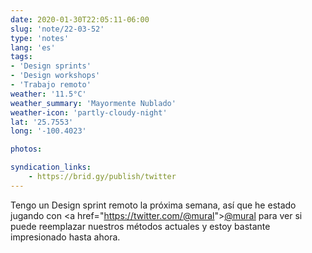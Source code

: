 ```yaml
---
date: 2020-01-30T22:05:11-06:00
slug: 'note/22-03-52'
type: 'notes'
lang: 'es'
tags:
- 'Design sprints'
- 'Design workshops'
- 'Trabajo remoto'
weather: '11.5°C'
weather_summary: 'Mayormente Nublado'
weather-icon: 'partly-cloudy-night'
lat: '25.7553'
long: '-100.4023'

photos:

syndication_links:
    - https://brid.gy/publish/twitter
---
```

Tengo un Design sprint remoto la próxima semana, así que he estado jugando con <a href="https://twitter.com/<a href="https://twitter.com/@mural">@mural</a>"><a href="https://twitter.com/@mural">@mural</a></a> para ver si puede reemplazar nuestros métodos actuales y estoy bastante impresionado hasta ahora.
